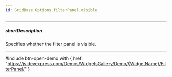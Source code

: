```yaml
---
id: GridBase.Options.filterPanel.visible
---
```

---
##### shortDescription
Specifies whether the filter panel is visible.

---
#include btn-open-demo with {
    href: "https://js.devexpress.com/Demos/WidgetsGallery/Demo/{WidgetName}/FilterPanel/"
}